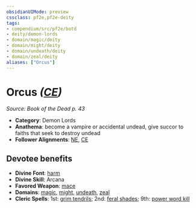 ```yaml
---
obsidianUIMode: preview
cssclass: pf2e,pf2e-deity
tags:
- compendium/src/pf2e/botd
- deity/demon-lords
- domain/magic/deity
- domain/might/deity
- domain/undeath/deity
- domain/zeal/deity
aliases: ["Orcus"]
---
```

# Orcus *([CE](../../../Rules/traits/chaotic-evil-b1.md))*  
*Source: Book of the Dead p. 43*  

- **Category**: Demon Lords
- **Anathema**: become a vampire or accidental undead, give succor to faiths that seek to destroy undead
- **Follower Alignments**: [NE](../../../Rules/traits/neutral-evil-b1.md), [CE](../../../Rules/traits/chaotic-evil-b1.md)

## Devotee benefits

- **Divine Font**: [harm](../../spells/harm.md)
- **Divine Skill**: Arcana
- **Favored Weapon**: [mace](../../equipment/items/mace.md)
- **Domains**: [magic](../domains.md#Magic), [might](../domains.md#Might), [undeath](../domains.md#Undeath), [zeal](../domains.md#Zeal)
- **Cleric Spells**: 1st: [grim tendrils](../../spells/grim-tendrils.md); 2nd: [feral shades](../../spells/feral-shades-som.md); 9th: [power word kill](../../spells/power-word-kill.md)